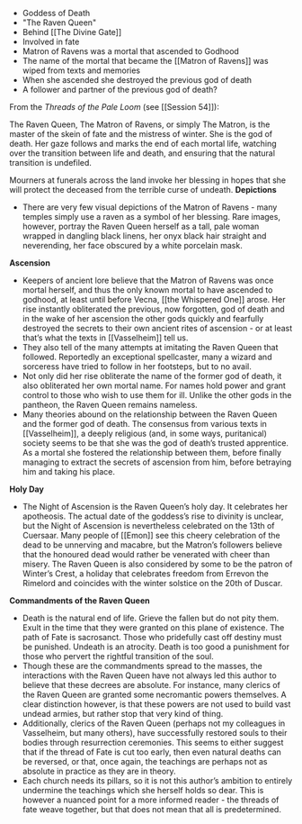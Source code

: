 - Goddess of Death
- "The Raven Queen"
- Behind [[The Divine Gate]]
- Involved in fate
- Matron of Ravens was a mortal that ascended to Godhood
- The name of the mortal that became the [[Matron of Ravens]] was wiped from texts and memories
- When she ascended she destroyed the previous god of death
- A follower and partner of the previous god of death?

From the *Threads of the Pale Loom* (see [[Session 54]]):

The Raven Queen, The Matron of Ravens, or simply The Matron, is the master of the skein of fate and the mistress of winter. She is the god of death. Her gaze follows and marks the end of each mortal life, watching over the transition between life and death, and ensuring that the natural transition is undefiled.

Mourners at funerals across the land invoke her blessing in hopes that she will protect the deceased from the terrible curse of undeath.
**Depictions**
- There are very few visual depictions of the Matron of Ravens - many temples simply use a raven as a symbol of her blessing. Rare images, however, portray the Raven Queen herself as a tall, pale woman wrapped in dangling black linens, her onyx black hair straight and neverending, her face obscured by a white porcelain mask.

**Ascension**
- Keepers of ancient lore believe that the Matron of Ravens was once mortal herself, and thus the only known mortal to have ascended to godhood, at least until before Vecna, [[the Whispered One]] arose. Her rise instantly obliterated the previous, now forgotten, god of death and in the wake of her ascension the other gods quickly and fearfully destroyed the secrets to their own ancient rites of ascension - or at least that’s what the texts in [[Vasselheim]] tell us.
- They also tell of the many attempts at imitating the Raven Queen that followed. Reportedly an exceptional spellcaster, many a wizard and sorceress have tried to follow in her footsteps, but to no avail.
- Not only did her rise obliterate the name of the former god of death, it also obliterated her own mortal name. For names hold power and grant control to those who wish to use them for ill. Unlike the other gods in the pantheon, the Raven Queen remains nameless. 
- Many theories abound on the relationship between the Raven Queen and the former god of death. The consensus from various texts in [[Vasselheim]], a deeply religious (and, in some ways, puritanical) society seems to be that she was the god of death’s trusted apprentice. As a mortal she fostered the relationship between them, before finally managing to extract the secrets of ascension from him, before betraying him and taking his place.

**Holy Day**
- The Night of Ascension is the Raven Queen’s holy day. It celebrates her apotheosis. The actual date of the goddess’s rise to divinity is unclear, but the Night of Ascension is nevertheless celebrated on the 13th of Cuersaar. Many people of [[Emon]] see this cheery celebration of the dead to be unnerving and macabre, but the Matron’s followers believe that the honoured dead would rather be venerated with cheer than misery. The Raven Queen is also considered by some to be the patron of Winter’s Crest, a holiday that celebrates freedom from Errevon the Rimelord and coincides with the winter solstice on the 20th of Duscar.

**Commandments of the Raven Queen**
- Death is the natural end of life. Grieve the fallen but do not pity them. Exult in the time that they were granted on this plane of existence. The path of Fate is sacrosanct. Those who pridefully cast off destiny must be punished. Undeath is an atrocity. Death is too good a punishment for those who pervert the rightful transition of the soul.
- Though these are the commandments spread to the masses, the interactions with the Raven Queen have not always led this author to believe that these decrees are absolute. For instance, many clerics of the Raven Queen are granted some necromantic powers themselves. A clear distinction however, is that these powers are not used to build vast undead armies, but rather stop that very kind of thing.
- Additionally, clerics of the Raven Queen (perhaps not my colleagues in Vasselheim, but many others), have successfully restored souls to their bodies through resurrection ceremonies. This seems to either suggest that if the thread of Fate is cut too early, then even natural deaths can be reversed, or that, once again, the teachings are perhaps not as absolute in practice as they are in theory. 
- Each church needs its pillars, so it is not this author’s ambition to entirely undermine the teachings which she herself holds so dear. This is however a nuanced point for a more informed reader - the threads of fate weave together, but that does not mean that all is predetermined. 




